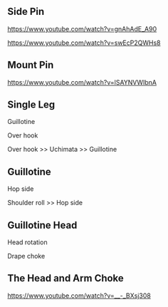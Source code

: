 ## Side Pin

https://www.youtube.com/watch?v=gnAhAdE_A90

https://www.youtube.com/watch?v=swEcP2QWHs8

## Mount Pin

https://www.youtube.com/watch?v=lSAYNVWIbnA

## Single Leg

Guillotine

Over hook

Over hook >> Uchimata >> Guillotine

## Guillotine

Hop side

Shoulder roll >> Hop side

## Guillotine Head

Head rotation

Drape choke

## The Head and Arm Choke

https://www.youtube.com/watch?v=__-_BXsj308
